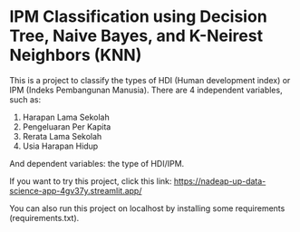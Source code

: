 # IPM Classification using Decision Tree, Naive Bayes, and K-Neirest Neighbors (KNN)

This is a project to classify the types of HDI (Human development index) or IPM (Indeks Pembangunan Manusia). 
There are 4 independent variables, such as:
1. Harapan Lama Sekolah
2. Pengeluaran Per Kapita
3. Rerata Lama Sekolah 
4. Usia Harapan Hidup

And dependent variables: the type of HDI/IPM. 

If you want to try this project, click this link:
https://nadeap-up-data-science-app-4gv37y.streamlit.app/

You can also run this project on localhost by installing some requirements (requirements.txt).